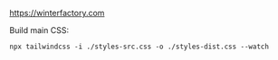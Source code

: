https://winterfactory.com

Build main CSS:
```
npx tailwindcss -i ./styles-src.css -o ./styles-dist.css --watch
```